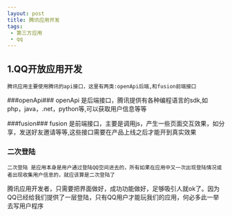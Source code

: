 ```yaml
---
layout: post
title: 腾讯应用开发
tags:
 - 第三方应用
 - qq
--- 
```



## 1.QQ开放应用开发 ##
	腾讯应用主要使用腾讯的api接口，这里有两类:openApi后端,和fusion前端接口
	
###openApi###
	openApi 是后端接口，腾讯提供有各种编程语言的sdk,如php，java，.net，python等,可以获取用户信息等等

###fusion###
    fusion 是前端接口，主要是调用js，产生一些页面交互效果，如分享，发送好友邀请等等,这些接口需要在产品上线之后才能开到真实效果

### 二次登陆 ###
	二次登陆 是应用本身是用户通过登陆QQ空间进去的，所有如果在应用中又一次出现登陆情况或者出现收集用户信息的，就应该算是二次登陆了


腾讯应用开发者，只需要把界面做好，成功功能做好，足够吸引人就ok了。因为QQ已经给我们提供了一层登陆，只有QQ用户才能玩我们的应用，何必多此一举去写用户程序




